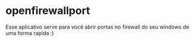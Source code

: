 # openfirewallport
Esse aplicativo serve para você abrir portas no firewall do seu windows de uma forma rapida :)
